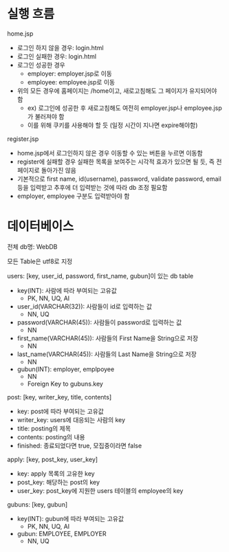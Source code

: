 # 실행 흐름
home.jsp
- 로그인 하지 않을 경우: login.html
- 로그인 실패한 경우: login.html
- 로그인 성공한 경우
    - employer: employer.jsp로 이동
    - employee: employee.jsp로 이동
- 위의 모든 경우에 홈페이지는 /home이고, 새로고침해도 그 페이지가 유지되어야 함
    - ex) 로그인에 성공한 후 새로고침해도 여전히 employer.jsp나 employee.jsp가 불러져야 함
    - 이를 위해 쿠키를 사용해야 할 듯 (일정 시간이 지나면 expire해야함)

register.jsp
- home.jsp에서 로그인하지 않은 경우 이동할 수 있는 버튼을 누르면 이동함
- register에 실패할 경우 실패한 목록을 보여주는 시각적 효과가 있으면 될 듯, 즉 전 페이지로 돌아가진 않음
- 기본적으로 first name, id(username), password, validate password, email 등을 입력받고 추후에 더 입력받는 것에 따라 db 조정 필요함
- employer, employee 구분도 입력받아야 함


# 데이터베이스
전체 db명: WebDB

모든 Table은 utf8로 지정

users: [key, user_id, password, first_name, gubun]이 있는 db table
- key(INT): 사람에 따라 부여되는 고유값
    - PK, NN, UQ, AI
- user_id(VARCHAR(32)): 사람들이 id로 입력하는 값
    - NN, UQ
- password(VARCHAR(45)): 사람들이 password로 입력하는 값
    - NN
- first_name(VARCHAR(45)): 사람들의 First Name을 String으로 저장
    - NN
- last_name(VARCHAR(45)): 사람들의 Last Name을 String으로 저장
    - NN
- gubun(INT): employer, emplpoyee
    - NN
    - Foreign Key to gubuns.key

post: [key, writer_key, title, contents]
- key: post에 따라 부여되는 고유값
- writer_key: users에 대응되는 사람의 key
- title: posting의 제목
- contents: posting의 내용
- finished: 종료되었다면 true, 모집중이라면 false

apply: [key, post_key, user_key]
- key: apply 목록의 고유한 key
- post_key: 해당하는 post의 key
- user_key: post_key에 지원한 users 테이블의 employee의 key

gubuns: [key, gubun]
- key(INT): gubun에 따라 부여되는 고유값
    - PK, NN, UQ, AI
- gubun: EMPLOYEE, EMPLOYER
    - NN, UQ